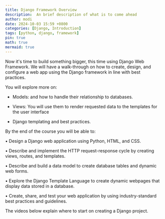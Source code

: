 ```yaml
---
title: Django Framework Overview
description:  An brief description of what is to come ahead
author: modi
date: 2024-10-03 15:59 +0800
categories: [Django, Introduction]
tags: [python, django, framework]
pin: true
math: true
mermaid: true
---
```


Now it's time to build something bigger, this time using Django Web Framework. We will have a walk-through on how to create, design, and configure a web app using the Django framework in line with best practices. 




You will explore more on: 

- Models: and how to handle their relationship to databases. 

- Views: You will use them to render requested data to the templates for the user interface

- Django templating and best practices.




B​y the end of the course you will be able to:




• Design a Django web application using Python, HTML, and CSS.

• Describe and implement the HTTP request-response cycle by creating views, routes, and templates.

• Describe and build a data model to create database tables and dynamic web forms.

• Explore the Django Template Language to create dynamic webpages that display data stored in a database.

• Create, share, and test your web application by using industry-standard best practices and guidelines.







The videos below explain where to start on creating a Django project.